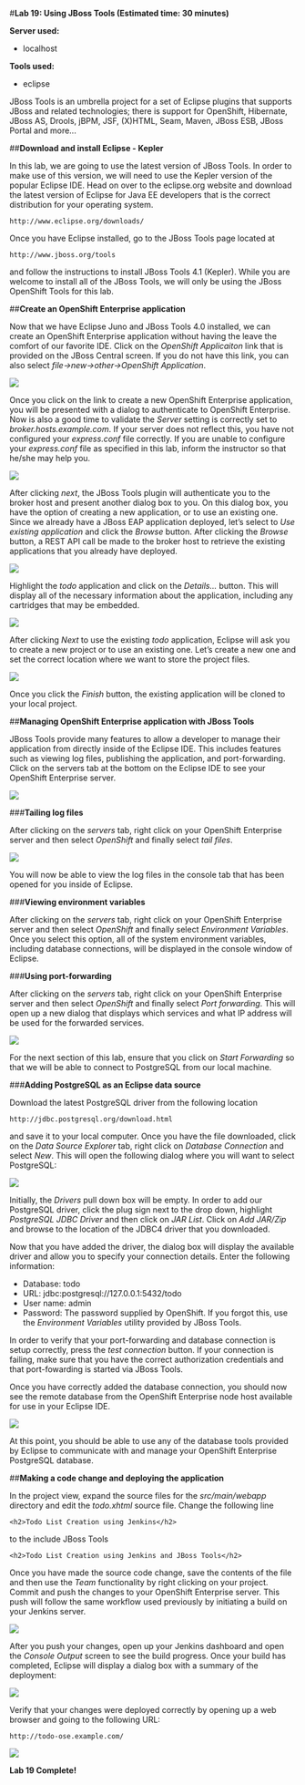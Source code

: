 
<!--BREAK-->
#**Lab 19:  Using JBoss Tools (Estimated time: 30 minutes)**

**Server used:**

* localhost

**Tools used:**

* eclipse

JBoss Tools is an umbrella project for a set of Eclipse plugins that supports JBoss and related technologies; there is support for OpenShift, Hibernate, JBoss AS, Drools, jBPM, JSF, (X)HTML, Seam, Maven, JBoss ESB, JBoss Portal and more...

##**Download and install Eclipse - Kepler**

In this lab, we are going to use the latest version of JBoss Tools.  In order to make use of this version, we will need to use the Kepler version of the popular Eclipse IDE.  Head on over to the eclipse.org website and download the latest version of Eclipse for Java EE developers that is the correct distribution for your operating system.

	http://www.eclipse.org/downloads/

Once you have Eclipse installed, go to the JBoss Tools page located at

	http://www.jboss.org/tools
	
and follow the instructions to install JBoss Tools 4.1 (Kepler).  While you are welcome to install all of the JBoss Tools, we will only be using the JBoss OpenShift Tools for this lab.

##**Create an OpenShift Enterprise application**

Now that we have Eclipse Juno and JBoss Tools 4.0 installed, we can create an OpenShift Enterprise application without having the leave the comfort of our favorite IDE.  Click on the *OpenShift Applicaiton* link that is provided on the JBoss Central screen.  If you do not have this link, you can also select *file->new->other->OpenShift Application*.

![](http://training.runcloudrun.com/images/jbosstools1.png)

Once you click on the link to create a new OpenShift Enterprise application, you will be presented with a dialog to authenticate to OpenShift Enterprise.  Now is also a good time to validate the *Server* setting is correctly set to *broker.hosts.example.com*.  If your server does not reflect this, you have not configured your *express.conf* file correctly.  If you are unable to configure your *express.conf* file as specified in this lab, inform the instructor so that he/she may help you.

![](http://training.runcloudrun.com/images/jbosstools2.png)

After clicking *next*, the JBoss Tools plugin will authenticate you to the broker host and present another dialog box to you.  On this dialog box, you have the option of creating a new application, or to use an existing one.  Since we already have a JBoss EAP application deployed, let’s select to *Use existing application* and click the *Browse* button.  After clicking the *Browse* button, a REST API call be made to the broker host to retrieve the existing applications that you already have deployed.  

![](http://training.runcloudrun.com/images/jbosstools3.png)

Highlight the *todo* application and click on the *Details...* button.  This will display all of the necessary information about the application, including any cartridges that may be embedded.

![](http://training.runcloudrun.com/images/jbosstools4.png)

After clicking *Next* to use the existing *todo* application, Eclipse will ask you to create a new project or to use an existing one.  Let’s create a new one and set the correct location where we want to store the project files.

![](http://training.runcloudrun.com/images/jbosstools5.png)

Once you click the *Finish* button, the existing application will be cloned to your local project.


##**Managing OpenShift Enterprise application with JBoss Tools**

JBoss Tools provide many features to allow a developer to manage their application from directly inside of the Eclipse IDE.  This includes features such as viewing log files, publishing the application, and port-forwarding.  Click on the servers tab at the bottom on the Eclipse IDE to see your OpenShift Enterprise server.

![](http://training.runcloudrun.com/images/jbosstools6.png)

###**Tailing log files**

After clicking on the *servers* tab, right click on your OpenShift Enterprise server and then select *OpenShift* and finally select *tail files*.

![](http://training.runcloudrun.com/images/jbosstools7.png)

You will now be able to view the log files in the console tab that has been opened for you inside of Eclipse.

###**Viewing environment variables**

After clicking on the *servers* tab, right click on your OpenShift Enterprise server and then select *OpenShift* and finally select *Environment Variables*.  Once you select this option, all of the system environment variables, including database connections, will be displayed in the console window of Eclipse.

###**Using port-forwarding**

After clicking on the *servers* tab, right click on your OpenShift Enterprise server and then select *OpenShift* and finally select *Port forwarding*.  This will open up a new dialog that displays which services and what IP address will be used for the forwarded services.

![](http://training.runcloudrun.com/images/jbosstools8.png)

For the next section of this lab, ensure that you click on *Start Forwarding* so that we will be able to connect to PostgreSQL from our local machine.

###**Adding PostgreSQL as an Eclipse data source**

Download the latest PostgreSQL driver from the following location

	http://jdbc.postgresql.org/download.html
	
and save it to your local computer.  Once you have the file downloaded, click on the *Data Source Explorer* tab, right click on *Database Connection* and select *New*.  This will open the following dialog where you will want to select PostgreSQL:

![](http://training.runcloudrun.com/images/db1.png)

Initially, the *Drivers* pull down box will be empty.  In order to add our PostgreSQL driver, click the plug sign next to the drop down, highlight *PostgreSQL JDBC Driver* and then click on *JAR List*.  Click on *Add JAR/Zip* and browse to the location of the JDBC4 driver that you downloaded.

Now that you have added the driver, the dialog box will display the available driver and allow you to specify your connection details.  Enter the following information:

* Database: todo
* URL: jdbc:postgresql://127.0.0.1:5432/todo
* User name: admin	
* Password: The password supplied by OpenShift.  If you forgot this, use the *Environment Variables* utility provided by JBoss Tools.

In order to verify that your port-forwarding and database connection is setup correctly, press the *test connection* button.  If your connection is failing, make sure that you have the correct authorization credentials and that port-fowarding is started via JBoss Tools.

Once you have correctly added the database connection, you should now see the remote database from the OpenShift Enterprise node host available for use in your Eclipse IDE.

![](http://training.runcloudrun.com/images/db2.png)

At this point, you should be able to use any of the database tools provided by Eclipse to communicate with and manage your OpenShift Enterprise PostgreSQL database.

##**Making a code change and deploying the application**

In the project view, expand the source files for the *src/main/webapp* directory and edit the *todo.xhtml* source file.  Change the following line

	<h2>Todo List Creation using Jenkins</h2>
	
to the include JBoss Tools

	<h2>Todo List Creation using Jenkins and JBoss Tools</h2>
	
Once you have made the source code change, save the contents of the file and then use the *Team* functionality by right clicking on your project.  Commit and push the changes to your OpenShift Enterprise server.  This push will follow the same workflow used previously by initiating a build on your Jenkins server.

![](http://training.runcloudrun.com/images/tools1.png)

After you push your changes, open up your Jenkins dashboard and open the *Console Output* screen to see the build progress.  Once your build has completed, Eclipse will display a dialog box with a summary of the deployment:

![](http://training.runcloudrun.com/images/tools2.png)

Verify that your changes were deployed correctly by opening up a web browser and going to the following URL:

	http://todo-ose.example.com/	
	
![](http://training.runcloudrun.com/images/tools3.png)

**Lab 19 Complete!**
<!--BREAK-->